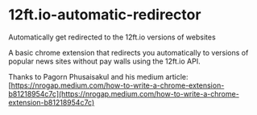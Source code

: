 # 12ft.io-automatic-redirector
Automatically get redirected to the 12ft.io versions of websites

A basic chrome extension that redirects you automatically to versions of popular news sites without pay walls using the 12ft.io API.

Thanks to Pagorn Phusaisakul and his medium article: [https://nrogap.medium.com/how-to-write-a-chrome-extension-b81218954c7c](https://nrogap.medium.com/how-to-write-a-chrome-extension-b81218954c7c)
